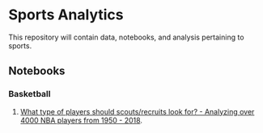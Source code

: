 # Sports Analytics 
This repository will contain data, notebooks, and analysis pertaining to sports. 

## Notebooks
### Basketball
1. [What type of players should scouts/recruits look for? - Analyzing over 4000 NBA players from 1950 - 2018](https://github.com/isacmlee/sports-analytics/tree/master/player-exploring-ideal-player).
